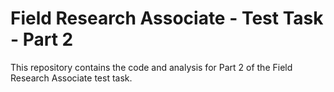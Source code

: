 # Field Research Associate - Test Task - Part 2

This repository contains the code and analysis for Part 2 of the Field Research Associate test task.
